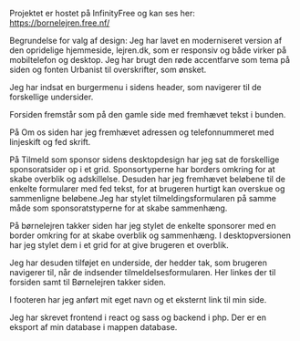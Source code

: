 Projektet er hostet på InfinityFree og kan ses her:
https://bornelejren.free.nf/

Begrundelse for valg af design:
Jeg har lavet en moderniseret version af den opridelige hjemmeside, lejren.dk, som er responsiv og både virker på mobiltelefon og desktop.
Jeg har brugt den røde accentfarve som tema på siden og fonten Urbanist til overskrifter, som ønsket.

Jeg har indsat en burgermenu i sidens header, som navigerer til de forskellige undersider.

Forsiden fremstår som på den gamle side med fremhævet tekst i bunden.

På Om os siden har jeg fremhævet adressen og telefonnummeret med linjeskift og fed skrift.

På Tilmeld som sponsor sidens desktopdesign har jeg sat de forskellige sponsoratsider op i et grid. Sponsortyperne har borders omkring for at skabe overblik og adskillelse. Desuden har jeg fremhævet beløbene til de enkelte formularer med fed tekst, for at brugeren hurtigt kan overskue og sammenligne beløbene.Jeg har stylet tilmeldingsformularen på samme måde som sponsoratstyperne for at skabe sammenhæng.

På børnelejren takker siden har jeg stylet de enkelte sponsorer med en border omkring for at skabe overblik og sammenhæng. I desktopversionen har jeg stylet dem i et grid for at give brugeren et overblik.

Jeg har desuden tilføjet en underside, der hedder tak, som brugeren navigerer til, når de indsender tilmeldelsesformularen. Her linkes der til forsiden samt til Børnelejren takker siden.

I footeren har jeg anført mit eget navn og et eksternt link til min side.

Jeg har skrevet frontend i react og sass og backend i php. Der er en eksport af min database i mappen database.